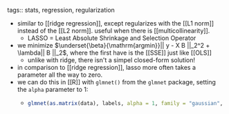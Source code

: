 tags:: stats, regression, regularization

- similar to [[ridge regression]], except regularizes with the [[L1 norm]] instead of the [[L2 norm]]. useful when there is [[multicollinearity]].
	- LASSO = Least Absolute Shrinkage and Selection Operator
- we minimize $\underset{\beta}{\mathrm{argmin}}|| y - X B ||_2^2 + \lambda|| B ||_2$, where the first have is the [[SSE]] just like [[OLS]]
	- unlike with ridge, there isn't a simpel closed-form solution!
- in comparison to [[ridge regression]], lasso more often takes a parameter all the way to zero.
- we can do this in [[R]] with `glmnet()` from the `glmnet` package, setting the `alpha` parameter to 1:
	- ```R
	  glmnet(as.matrix(data), labels, alpha = 1, family = "gaussian", lambda = 0.3) 
	  ```